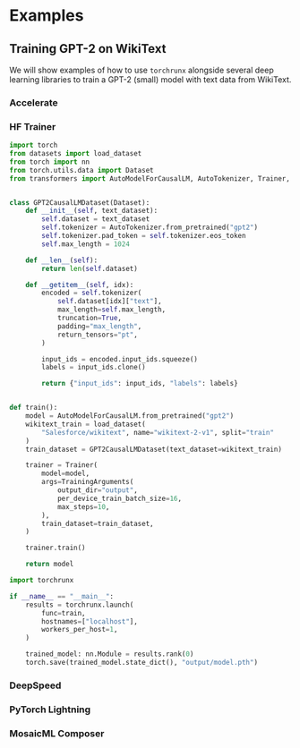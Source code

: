 # Examples

## Training GPT-2 on WikiText

We will show examples of how to use `torchrunx` alongside several deep learning libraries to train a GPT-2 (small) model with text data from WikiText.

### Accelerate

### HF Trainer

```python
import torch
from datasets import load_dataset
from torch import nn
from torch.utils.data import Dataset
from transformers import AutoModelForCausalLM, AutoTokenizer, Trainer, TrainingArguments


class GPT2CausalLMDataset(Dataset):
    def __init__(self, text_dataset):
        self.dataset = text_dataset
        self.tokenizer = AutoTokenizer.from_pretrained("gpt2")
        self.tokenizer.pad_token = self.tokenizer.eos_token
        self.max_length = 1024

    def __len__(self):
        return len(self.dataset)

    def __getitem__(self, idx):
        encoded = self.tokenizer(
            self.dataset[idx]["text"],
            max_length=self.max_length,
            truncation=True,
            padding="max_length",
            return_tensors="pt",
        )

        input_ids = encoded.input_ids.squeeze()
        labels = input_ids.clone()

        return {"input_ids": input_ids, "labels": labels}


def train():
    model = AutoModelForCausalLM.from_pretrained("gpt2")
    wikitext_train = load_dataset(
        "Salesforce/wikitext", name="wikitext-2-v1", split="train"
    )
    train_dataset = GPT2CausalLMDataset(text_dataset=wikitext_train)

    trainer = Trainer(
        model=model,
        args=TrainingArguments(
            output_dir="output",
            per_device_train_batch_size=16,
            max_steps=10,
        ),
        train_dataset=train_dataset,
    )

    trainer.train()

    return model
```

```python
import torchrunx

if __name__ == "__main__":
    results = torchrunx.launch(
        func=train,
        hostnames=["localhost"],
        workers_per_host=1,
    )

    trained_model: nn.Module = results.rank(0)
    torch.save(trained_model.state_dict(), "output/model.pth")
```

### DeepSpeed

### PyTorch Lightning

### MosaicML Composer
